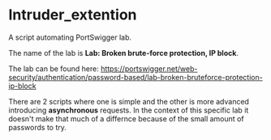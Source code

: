 # Intruder_extention
A script automating PortSwigger lab.

The name of the lab is **Lab: Broken brute-force protection, IP block**.

The lab can be found here: https://portswigger.net/web-security/authentication/password-based/lab-broken-bruteforce-protection-ip-block

There are 2 scripts where one is simple and the other is more advanced introducing **asynchronous** requests. In the context of this specific lab it doesn't make that much of a differnce because of the small amount of passwords to try.
